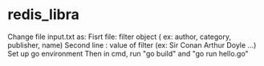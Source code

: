 # redis_libra
Change file input.txt as:
Fisrt file: filter object ( ex: author, category, publisher, name)
Second line : value of filter (ex: Sir Conan Arthur Doyle ...)
Set up go environment
Then in cmd, run "go build" and "go run hello.go"
